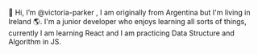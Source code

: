 👋 Hi, I’m @victoria-parker , I am originally from Argentina but I'm living in Ireland 🌎. I'm a junior developer who enjoys learning all sorts of things, currently I am learning React and I am practicing Data Structure and Algorithm in JS.

